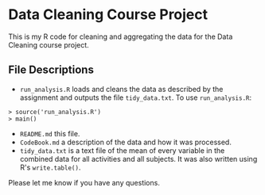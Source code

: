 # Data Cleaning Course Project

This is my R code for cleaning and aggregating the data for the
Data Cleaning course project.

## File Descriptions

* `run_analysis.R` loads and cleans the data as described by the
  assignment and outputs the file `tidy_data.txt`.  To use
  `run_analysis.R`:
```
> source('run_analysis.R')
> main()
```
* `README.md` this file.
* `CodeBook.md` a description of the data and how it was processed.
* `tidy_data.txt` is a text file of the mean of every variable in the combined data for all activities
   and all subjects.  It was also written using R's `write.table()`.

Please let me know if you have any questions.